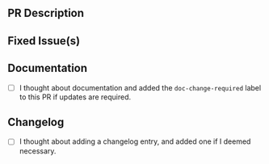 <!-- Thanks for sending a pull request! Please check out our contribution guidelines: -->
<!-- https://github.com/ConsenSys/ethsigner/blob/master/CONTRIBUTING.md -->

## PR Description

## Fixed Issue(s)
<!-- Please link to fixed issue(s) here using format: fixes #<issue number> -->
<!-- Example: "fixes #2" -->

## Documentation

- [ ] I thought about documentation and added the `doc-change-required` label to this PR if updates are required.

## Changelog

- [ ] I thought about adding a changelog entry, and added one if I deemed necessary.

